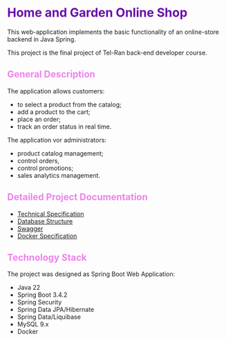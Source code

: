 # <span style="color:#6A0DAD;">Home and Garden Online Shop</span>
This web-application implements the basic functionality of an online-store backend in Java Spring.

This project is the final project of Tel-Ran back-end developer course.


##  <span style="color:violet;">General Description</span>

The application allows customers:
- to select a product from the catalog;
- add a product to the cart; 
- place an order;
- track an order status in real time. 

The application vor administrators: 
- product catalog management;
- control
  orders, 
- control
  promotions;
- sales analytics management.

 
## <span style="color:violet;">Detailed Project Documentation</span>
- [Technical Specification](docs/Specification)
- [Database Structure](docs/DB.png)
- [Swagger](http://localhost:8088/swagger-ui/index.html#/)
- [Docker Specification](docs/Docker.md)



## <span style="color:violet;">Technology Stack</span> 

The project was designed as Spring Boot Web Application:
- Java 22
- Spring Boot 3.4.2
- Spring Security 
- Spring Data JPA/Hibernate
- Spring Data/Liquibase
- MySQL 9.x
- Docker

